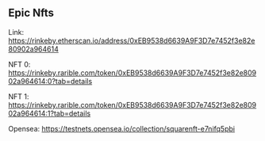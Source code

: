 ## Epic Nfts

Link: https://rinkeby.etherscan.io/address/0xEB9538d6639A9F3D7e7452f3e82e80902a964614

NFT 0: https://rinkeby.rarible.com/token/0xEB9538d6639A9F3D7e7452f3e82e80902a964614:0?tab=details

NFT 1: https://rinkeby.rarible.com/token/0xEB9538d6639A9F3D7e7452f3e82e80902a964614:1?tab=details

Opensea: https://testnets.opensea.io/collection/squarenft-e7nifq5pbi